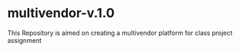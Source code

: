 # multivendor-v.1.0
This Repository is aimed on creating a multivendor platform for class project assignment 
